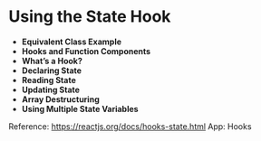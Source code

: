 # Using the State Hook

- **Equivalent Class Example**
- **Hooks and Function Components**
- **What’s a Hook?**
- **Declaring State**
- **Reading State**
- **Updating State**
- **Array Destructuring**
- **Using Multiple State Variables**

Reference: https://reactjs.org/docs/hooks-state.html
App: Hooks